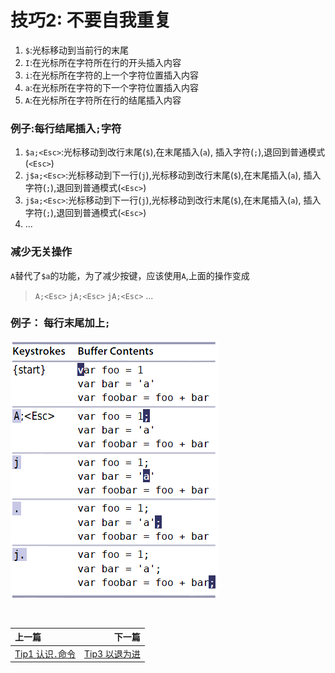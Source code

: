 # 技巧2: 不要自我重复

1. `$`:光标移动到当前行的末尾
2. `I`:在光标所在字符所在行的开头插入内容
3. `i`:在光标所在字符的上一个字符位置插入内容
4. `a`:在光标所在字符的下一个字符位置插入内容
5. `A`:在光标所在字符所在行的结尾插入内容

### 例子:每行结尾插入`;`字符

1. `$a;<Esc>`:光标移动到改行末尾(`$`),在末尾插入(`a`), 插入字符(`;`),退回到普通模式(`<Esc>`) <br>
2. `j$a;<Esc>`:光标移动到下一行(`j`),光标移动到改行末尾(`$`),在末尾插入(`a`), 插入字符(`;`),退回到普通模式(`<Esc>`) <br>
3. `j$a;<Esc>`:光标移动到下一行(`j`),光标移动到改行末尾(`$`),在末尾插入(`a`), 插入字符(`;`),退回到普通模式(`<Esc>`) <br>
4. ...

### 减少无关操作

`A`替代了`$a`的功能，为了减少按键，应该使用`A`,上面的操作变成

> `A;<Esc>`
> `jA;<Esc>`
> `jA;<Esc>`
> ...

### 例子： 每行末尾加上`;`
![tip2](../images/tip2.png)  


<br>  

|上一篇|下一篇|
|:---|---:|
|[Tip1 认识`.`命令](tip1.md)|[Tip3 以退为进](tip3.md)|
